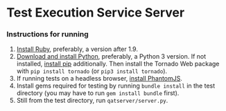 # Test Execution Service Server

### Instructions for running
1. [Install Ruby](https://www.ruby-lang.org/en/documentation/installation/), preferably, a version
after 1.9.
1. [Download and install Python](https://www.python.org/downloads/), preferably, a Python 3 version.
If not installed, [install pip](http://pip.readthedocs.org/en/stable/installing/) additionally. Then
install the Tornado Web package with `pip install tornado` (or `pip3 install tornado`).
1. If running tests on a headless browser, [install PhantomJS](http://phantomjs.org/download.html).
1. Install gems required for testing by running `bundle install` in the test directory (you may have
to run `gem install bundle` first).
1. Still from the test directory, run `qatserver/server.py`.


